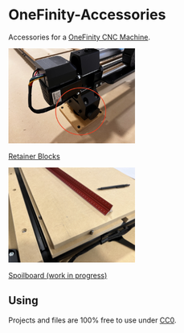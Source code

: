 # OneFinity-Accessories
Accessories for a [OneFinity CNC Machine](https://www.onefinitycnc.com/).

<a href="retainer_blocks/README.md"><img src="retainer_blocks/images/one_foot.png" width="50%" /></a>

[Retainer Blocks](retainer_blocks/README.md)

<a href="spoilboard/README.md"><img src="spoilboard/images/outer_alignment_pins.jpg" width="50%" /></a>

[Spoilboard (work in progress)](spoilboard/README.md)

## Using

Projects and files are 100% free to use under [CC0](https://creativecommons.org/public-domain/cc0/).


